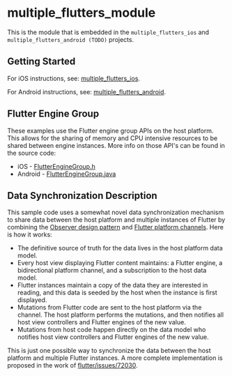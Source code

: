 # multiple_flutters_module

This is the module that is embedded in the `multiple_flutters_ios` and
`multiple_flutters_android (TODO)` projects.

## Getting Started

For iOS instructions, see:
[multiple_flutters_ios](../multiple_flutters_ios/README.md).

For Android instructions, see:
[multiple_flutters_android](../multiple_flutters_android/README.md).

## Flutter Engine Group

These examples use the Flutter engine group APIs on the host platform.  This
allows for the sharing of memory and CPU intensive resources to be shared
between engine instances.  More info on those API's can be found in the source
code:

* iOS -
  [FlutterEngineGroup.h](https://github.com/flutter/engine/blob/master/shell/platform/darwin/ios/framework/Headers/FlutterEngineGroup.h)
* Android -
  [FlutterEngineGroup.java](https://github.com/flutter/engine/blob/master/shell/platform/android/io/flutter/embedding/engine/FlutterEngineGroup.java)

## Data Synchronization Description

This sample code uses a somewhat novel data synchronization mechanism to share
data between the host platform and multiple instances of Flutter by combining
the [Observer design pattern](https://en.wikipedia.org/wiki/Observer_pattern)
and [Flutter platform
channels](https://flutter.dev/docs/development/platform-integration/platform-channels).
Here is how it works:

* The definitive source of truth for the data lives in the host platform data
  model.
* Every host view displaying Flutter content maintains: a Flutter engine, a
  bidirectional platform channel, and a subscription to the host data model.
* Flutter instances maintain a copy of the data they are interested in reading,
  and this data is seeded by the host when the instance is first displayed.
* Mutations from Flutter code are sent to the host platform via the channel. The
  host platform performs the mutations, and then notifies all host view
  controllers and Flutter engines of the new value.
* Mutations from host code happen directly on the data model who notifies host
  view controllers and Flutter engines of the new value.

This is just one possible way to synchronize the data between the host platform
and multiple Flutter instances.  A more complete implementation is proposed in
the work of
[flutter/issues/72030](https://github.com/flutter/flutter/issues/72030).

